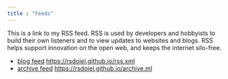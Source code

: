 ```yaml
---
title : "Feeds"
---
```


This is a link to my RSS feed. RSS is used by developers and hobbyists 
to build their own listeners and to view updates to websites and blogs. 
RSS helps support innovation on the open web, and keeps the 
internet silo-free.

- [blog feed](https://rsdoiel.github.io/rss.xml) https://rsdoiel.github.io/rss.xml
- [archive feed](https://rsdoiel.github.io/archive.xml) https://rsdoiel.github.io/archive.ml



